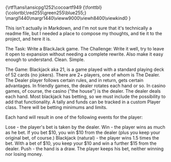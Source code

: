 {\rtf1\ansi\ansicpg1252\cocoartf949
{\fonttbl}
{\colortbl;\red255\green255\blue255;}
\margl1440\margr1440\vieww9000\viewh8400\viewkind0
}

This isn't actually in Markdown, and I'm not sure that it's technically a readme file, but I needed a place to compose my thoughts, and tie it to the project, and here it is.

The Task: Write a BlackJack game.
The Challenge: Write it well, try to leave it open to expansion without needing a complete rewrite. Also make it easy enough to understand. Clean. Simple.

The Game:
Blackjack aka 21, is a game played with a standard playing deck of 52 cards (no jokers). There are 2+ players, one of whom is The Dealer. The Dealer player follows certain rules, and in return, gets certain advantages. In friendly games, the dealer rotates each hand or so. In casino games, of course, the casino ("the house") is the dealer.
The dealer deals each hand.
Most blackjack has betting, so we must include the possibility to add that functionality. A tally and funds can be tracked in a custom Player class. There will be betting minimums and limits.

Each hand will result in one of the following events for the player:

Lose - the player's bet is taken by the dealer.
Win - the player wins as much as he bet. If you bet $10, you win $10 from the dealer (plus you keep your original bet, of course.)
Blackjack (natural) - the player wins 1.5 times the bet. With a bet of $10, you keep your $10 and win a further $15 from the dealer.
Push - the hand is a draw. The player keeps his bet, neither winning nor losing money.
